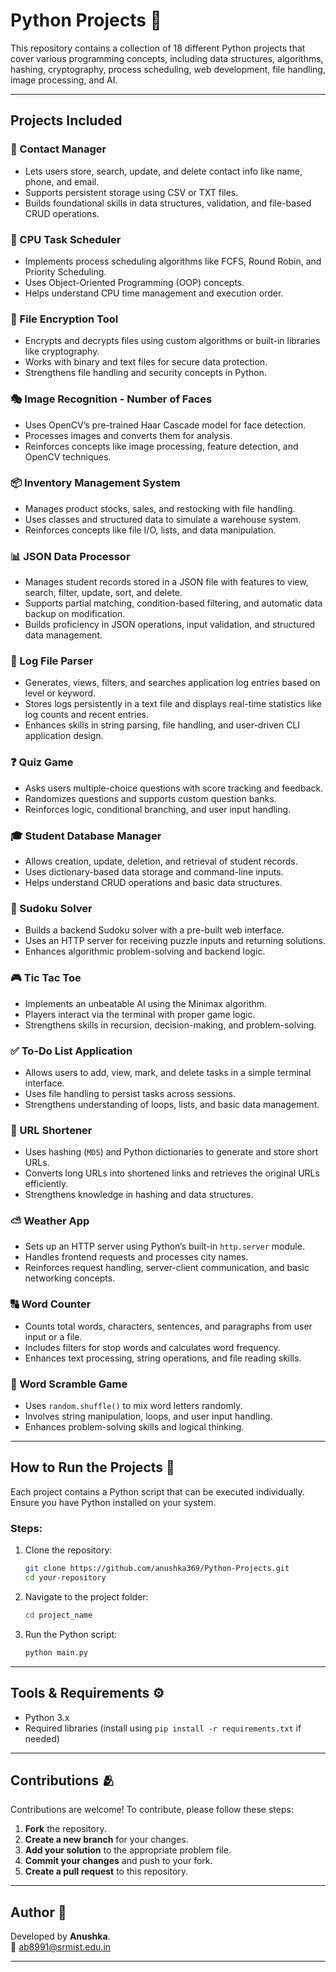 # Python Projects 🐍

This repository contains a collection of 18 different Python projects that cover various programming concepts, including data structures, algorithms, hashing, cryptography, process scheduling, web development, file handling, image processing, and AI.

---

## Projects Included

### 📇 Contact Manager  
- Lets users store, search, update, and delete contact info like name, phone, and email.  
- Supports persistent storage using CSV or TXT files.  
- Builds foundational skills in data structures, validation, and file-based CRUD operations.

### 💾 CPU Task Scheduler
- Implements process scheduling algorithms like FCFS, Round Robin, and Priority Scheduling.
- Uses Object-Oriented Programming (OOP) concepts.
- Helps understand CPU time management and execution order.

### 🔐 File Encryption Tool
- Encrypts and decrypts files using custom algorithms or built-in libraries like cryptography.
- Works with binary and text files for secure data protection.
- Strengthens file handling and security concepts in Python.

### 🎭 Image Recognition - Number of Faces
- Uses OpenCV’s pre-trained Haar Cascade model for face detection.
- Processes images and converts them for analysis.
- Reinforces concepts like image processing, feature detection, and OpenCV techniques.

### 📦 Inventory Management System
- Manages product stocks, sales, and restocking with file handling.
- Uses classes and structured data to simulate a warehouse system.
- Reinforces concepts like file I/O, lists, and data manipulation.

### 📊 JSON Data Processor  
- Manages student records stored in a JSON file with features to view, search, filter, update, sort, and delete.  
- Supports partial matching, condition-based filtering, and automatic data backup on modification.  
- Builds proficiency in JSON operations, input validation, and structured data management.

### 📝 Log File Parser  
- Generates, views, filters, and searches application log entries based on level or keyword.  
- Stores logs persistently in a text file and displays real-time statistics like log counts and recent entries.  
- Enhances skills in string parsing, file handling, and user-driven CLI application design.  

### ❓ Quiz Game  
- Asks users multiple-choice questions with score tracking and feedback.  
- Randomizes questions and supports custom question banks.  
- Reinforces logic, conditional branching, and user input handling.

### 🎓 Student Database Manager
- Allows creation, update, deletion, and retrieval of student records.
- Uses dictionary-based data storage and command-line inputs.
- Helps understand CRUD operations and basic data structures.

### 🧩 Sudoku Solver
- Builds a backend Sudoku solver with a pre-built web interface.
- Uses an HTTP server for receiving puzzle inputs and returning solutions.
- Enhances algorithmic problem-solving and backend logic.

### 🎮 Tic Tac Toe
- Implements an unbeatable AI using the Minimax algorithm.
- Players interact via the terminal with proper game logic.
- Strengthens skills in recursion, decision-making, and problem-solving.

### ✅ To-Do List Application  
- Allows users to add, view, mark, and delete tasks in a simple terminal interface.  
- Uses file handling to persist tasks across sessions.  
- Strengthens understanding of loops, lists, and basic data management.

### 🔗 URL Shortener
- Uses hashing (`MD5`) and Python dictionaries to generate and store short URLs.
- Converts long URLs into shortened links and retrieves the original URLs efficiently.
- Strengthens knowledge in hashing and data structures.

### ⛅ Weather App
- Sets up an HTTP server using Python’s built-in `http.server` module.
- Handles frontend requests and processes city names.
- Reinforces request handling, server-client communication, and basic networking concepts.

### 🔠 Word Counter  
- Counts total words, characters, sentences, and paragraphs from user input or a file.  
- Includes filters for stop words and calculates word frequency.  
- Enhances text processing, string operations, and file reading skills.

### 🤖 Word Scramble Game 
- Uses `random.shuffle()` to mix word letters randomly.
- Involves string manipulation, loops, and user input handling.
- Enhances problem-solving skills and logical thinking.

---

## How to Run the Projects 🎯

Each project contains a Python script that can be executed individually. Ensure you have Python installed on your system.

### Steps:

1. Clone the repository:
   ```sh
   git clone https://github.com/anushka369/Python-Projects.git
   cd your-repository
   ```
   
2. Navigate to the project folder:
   ```sh
   cd project_name
   ```
   
3. Run the Python script:
   ```sh
   python main.py
   ```

---

## Tools & Requirements ⚙
- Python 3.x
- Required libraries (install using `pip install -r requirements.txt` if needed)

---

## Contributions 🫂

Contributions are welcome! To contribute, please follow these steps:

1. **Fork** the repository.
2. **Create a new branch** for your changes.
3. **Add your solution** to the appropriate problem file.
4. **Commit your changes** and push to your fork.
5. **Create a pull request** to this repository.

---

## Author 📍

Developed by **Anushka**. <br>
📧 [ab8991@srmist.edu.in](mailto:ab8991@srmist.edu.in)

---

